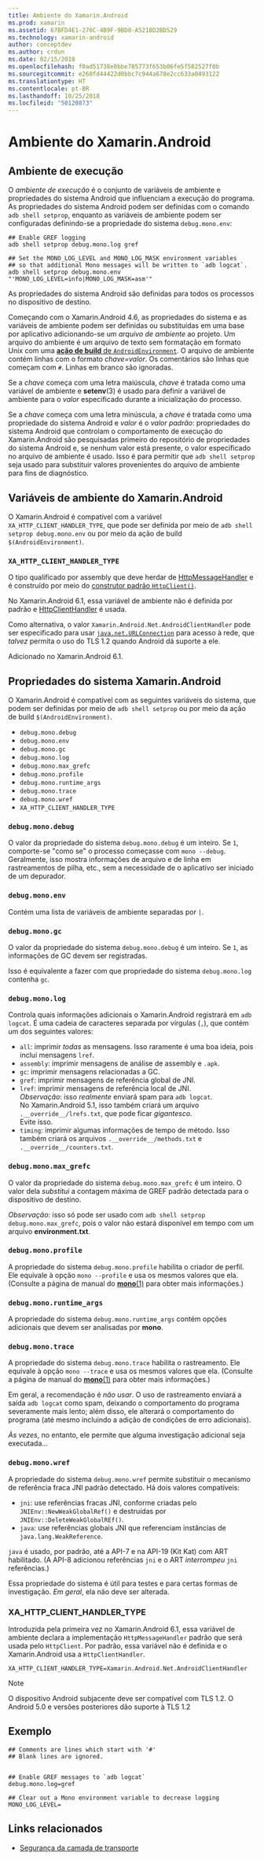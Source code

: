 ```yaml
---
title: Ambiente do Xamarin.Android
ms.prod: xamarin
ms.assetid: 67BFD4E1-276C-4B9F-9BD8-A5218D2BD529
ms.technology: xamarin-android
author: conceptdev
ms.author: crdun
ms.date: 02/15/2018
ms.openlocfilehash: f0ad51738e0bbe785773f653b06fe5f582527f0b
ms.sourcegitcommit: e268fd44422d0bbc7c944a678e2cc633a0493122
ms.translationtype: HT
ms.contentlocale: pt-BR
ms.lasthandoff: 10/25/2018
ms.locfileid: "50120873"
---
```

# <a name="xamarinandroid-environment"></a>Ambiente do Xamarin.Android

## <a name="execution-environment"></a>Ambiente de execução

O *ambiente de execução* é o conjunto de variáveis de ambiente e propriedades do sistema Android que influenciam a execução do programa. As propriedades do sistema Android podem ser definidas com o comando `adb shell setprop`, enquanto as variáveis de ambiente podem ser configuradas definindo-se a propriedade do sistema `debug.mono.env`:

```shell
## Enable GREF logging
adb shell setprop debug.mono.log gref

## Set the MONO_LOG_LEVEL and MONO_LOG_MASK environment variables
## so that additional Mono messages will be written to `adb logcat`.
adb shell setprop debug.mono.env "'MONO_LOG_LEVEL=info|MONO_LOG_MASK=asm'"
```

As propriedades do sistema Android são definidas para todos os processos no dispositivo de destino.

Começando com o Xamarin.Android 4.6, as propriedades do sistema e as variáveis de ambiente podem ser definidas ou substituídas em uma base por aplicativo adicionando-se um *arquivo de ambiente* ao projeto. Um arquivo do ambiente é um arquivo de texto sem formatação em formato Unix com uma [**ação de build** de `AndroidEnvironment`](~/android/deploy-test/building-apps/build-process.md).
O arquivo de ambiente contém linhas com o formato *chave=valor*.
Os comentários são linhas que começam com `#`. Linhas em branco são ignoradas.

Se a *chave* começa com uma letra maiúscula, *chave* é tratada como uma variável de ambiente e **setenv**(3) é usado para definir a variável de ambiente para o *valor* especificado durante a inicialização do processo.

Se a *chave* começa com uma letra minúscula, a *chave* é tratada como uma propriedade do sistema Android e *valor* é o *valor padrão*: propriedades do sistema Android que controlam o comportamento de execução do Xamarin.Android são pesquisadas primeiro do repositório de propriedades do sistema Android e, se nenhum valor está presente, o valor especificado no arquivo de ambiente é usado. Isso é para permitir que `adb shell setprop` seja usado para substituir valores provenientes do arquivo de ambiente para fins de diagnóstico.

## <a name="xamarinandroid-environment-variables"></a>Variáveis de ambiente do Xamarin.Android

O Xamarin.Android é compatível com a variável `XA_HTTP_CLIENT_HANDLER_TYPE`, que pode ser definida por meio de `adb shell setprop debug.mono.env` ou por meio da ação de build `$(AndroidEnvironment)`.


### `XA_HTTP_CLIENT_HANDLER_TYPE`

O tipo qualificado por assembly que deve herdar de [HttpMessageHandler](https://docs.microsoft.com/dotnet/api/system.net.http.httpmessagehandler?view=xamarinandroid-7.1) e é construído por meio do [construtor padrão `HttpClient()`](https://docs.microsoft.com/dotnet/api/system.net.http.httpclient.-ctor?view=xamarinandroid-7.1#System_Net_Http_HttpClient__ctor).

No Xamarin.Android 6.1, essa variável de ambiente não é definida por padrão e [HttpClientHandler](https://docs.microsoft.com/dotnet/api/system.net.http.httpclienthandler?view=xamarinandroid-7.1) é usada.

Como alternativa, o valor `Xamarin.Android.Net.AndroidClientHandler` pode ser especificado para usar [`java.net.URLConnection`](https://developer.xamarin.com/api/type/Java.Net.URLConnection/)
para acesso à rede, que *talvez* permita o uso do TLS 1.2 quando Android dá suporte a ele.

Adicionado no Xamarin.Android 6.1.

## <a name="xamarinandroid-system-properties"></a>Propriedades do sistema Xamarin.Android

O Xamarin.Android é compatível com as seguintes variáveis do sistema, que podem ser definidas por meio de `adb shell setprop` ou por meio da ação de build `$(AndroidEnvironment)`.

* `debug.mono.debug`
* `debug.mono.env`
* `debug.mono.gc`
* `debug.mono.log`
* `debug.mono.max_grefc`
* `debug.mono.profile`
* `debug.mono.runtime_args`
* `debug.mono.trace`
* `debug.mono.wref`
* `XA_HTTP_CLIENT_HANDLER_TYPE`

### `debug.mono.debug`

O valor da propriedade do sistema `debug.mono.debug` é um inteiro. Se `1`, comporte-se "como se" o processo começasse com `mono --debug`.
Geralmente, isso mostra informações de arquivo e de linha em rastreamentos de pilha, etc., sem a necessidade de o aplicativo ser iniciado de um depurador.

### `debug.mono.env`

Contém uma lista de variáveis de ambiente separadas por `|`.

### `debug.mono.gc`

O valor da propriedade do sistema `debug.mono.debug` é um inteiro.
Se `1`, as informações de GC devem ser registradas.

Isso é equivalente a fazer com que propriedade do sistema `debug.mono.log` contenha `gc`.

### `debug.mono.log`

Controla quais informações adicionais o Xamarin.Android registrará em `adb logcat`.
É uma cadeia de caracteres separada por vírgulas (`,`), que contém um dos seguintes valores:

* `all`: imprimir *todas* as mensagens. Isso raramente é uma boa ideia, pois inclui mensagens `lref`.
* `assembly`: imprimir mensagens de análise de assembly e `.apk`.
* `gc`: imprimir mensagens relacionadas a GC.
* `gref`: imprimir mensagens de referência global de JNI.
* `lref`: imprimir mensagens de referência local de JNI.  
    *Observação*: isso *realmente* enviará spam para `adb logcat`.  
    No Xamarin.Android 5.1, isso também criará um arquivo `.__override__/lrefs.txt`, que pode ficar *gigantesco*.  
    Evite isso.
* `timing`: imprimir algumas informações de tempo de método. Isso também criará os arquivos `.__override__/methods.txt` e `.__override__/counters.txt`.


### `debug.mono.max_grefc`

O valor da propriedade do sistema `debug.mono.max_grefc` é um inteiro.
O valor dela *substitui* a contagem máxima de GREF padrão detectada para o dispositivo de destino.

*Observação:* isso só pode ser usado com `adb shell setprop
debug.mono.max_grefc`, pois o valor não estará disponível em tempo com um arquivo **environment.txt**.

### `debug.mono.profile`

A propriedade do sistema `debug.mono.profile` habilita o criador de perfil.
Ele equivale à opção `mono --profile` e usa os mesmos valores que ela. (Consulte a página de manual do [**mono**(1)](http://docs.go-mono.com/?link=man%3amono(1)) para obter mais informações.)

### `debug.mono.runtime_args`

A propriedade do sistema `debug.mono.runtime_args` contém opções adicionais que devem ser analisadas por **mono**.

### `debug.mono.trace`

A propriedade do sistema `debug.mono.trace` habilita o rastreamento.
Ele equivale à opção `mono --trace` e usa os mesmos valores que ela. (Consulte a página de manual do [**mono**(1)](http://docs.go-mono.com/?link=man%3amono(1)) para obter mais informações.)

Em geral, a recomendação é *não usar*. O uso de rastreamento enviará a saída `adb logcat` como spam, deixando o comportamento do programa severamente mais lento; além disso, ele alterará o comportamento do programa (até mesmo incluindo a adição de condições de erro adicionais).

*Às vezes*, no entanto, ele permite que alguma investigação adicional seja executada...

### `debug.mono.wref`

A propriedade do sistema `debug.mono.wref` permite substituir o mecanismo de referência fraca JNI padrão detectado. Há dois valores compatíveis:

* `jni`: use referências fracas JNI, conforme criadas pelo `JNIEnv::NewWeakGlobalRef()` e destruídas por `JNIEnv::DeleteWeakGlobalREf()`.
* `java`: use referências globais JNI que referenciam instâncias de `java.lang.WeakReference`.

`java` é usado, por padrão, até a API-7 e na API-19 (Kit Kat) com ART habilitado. (A API-8 adicionou referências `jni` e o ART *interrompeu* `jni` referências.)

Essa propriedade do sistema é útil para testes e para certas formas de investigação.
*Em geral*, ela não deve ser alterada.

### <a name="xahttpclienthandlertype"></a>XA\_HTTP\_CLIENT\_HANDLER\_TYPE

Introduzida pela primeira vez no Xamarin.Android 6.1, essa variável de ambiente declara a implementação `HttpMessageHandler` padrão que será usada pelo `HttpClient`. Por padrão, essa variável não é definida e o Xamarin.Android usa a `HttpClientHandler`.

```shell
XA_HTTP_CLIENT_HANDLER_TYPE=Xamarin.Android.Net.AndroidClientHandler
```

> [!NOTE]
> O dispositivo Android subjacente deve ser compatível com TLS 1.2.
O Android 5.0 e versões posteriores dão suporte à TLS 1.2


## <a name="example"></a>Exemplo

```shell
## Comments are lines which start with '#'
## Blank lines are ignored.


## Enable GREF messages to `adb logcat`
debug.mono.log=gref

## Clear out a Mono environment variable to decrease logging
MONO_LOG_LEVEL=
```



## <a name="related-links"></a>Links relacionados

- [Segurança da camada de transporte](~/cross-platform/app-fundamentals/transport-layer-security.md)
